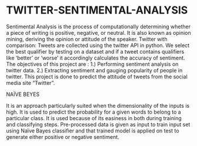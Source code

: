 # TWITTER-SENTIMENTAL-ANALYSIS

 
Sentimental Analysis is the process of computationally determining whether a piece of writing is positive, negative, or neutral. It is also known as opinion mining, deriving the opinion or attitude of the speaker.
Twitter with comparison:
Tweets are collected using the twitter API in python. We select the best qualifier by testing on a dataset and if a tweet contains qualifiers like ‘better’ or ‘worse’  it accordingly calculates the accuracy of sentiment.
The objectives of this project are : 
1.)	Performing sentiment analysis on twitter data.
2.)	Extracting sentiment and gauging popularity of people in twitter.
This project is done to predict the attitude of tweets from the social media site “Twitter”.

NAÏVE BEYES

It is an approach particularly suited when the dimensionality of the inputs is high. It is used to predict the probability for a given words to belong to a particular class. It is used because of its easiness in both during training and classifying steps. Pre-processed data is given as input to train input set using Naïve Bayes classifier and that trained model is applied on test to generate either positive or negative sentiment.


